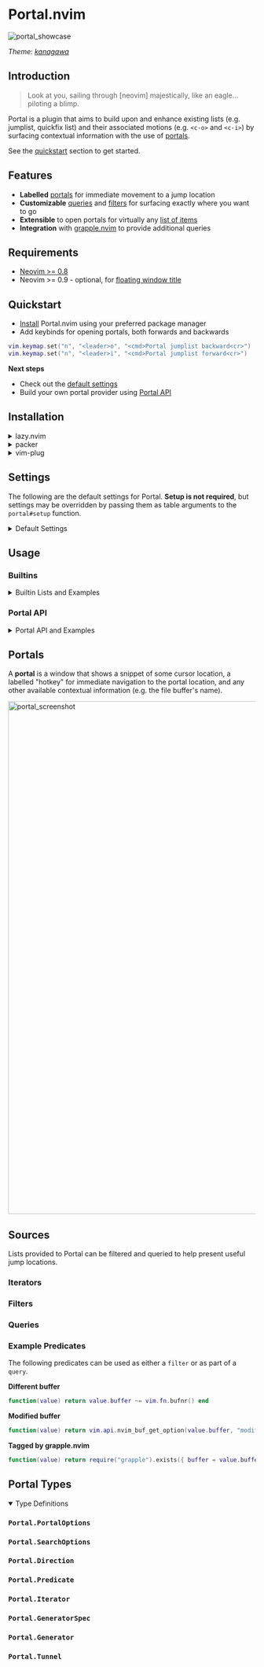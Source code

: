 # Portal.nvim

![portal_showcase](https://user-images.githubusercontent.com/2467016/222316702-cf85ad4a-c331-4148-a851-26c275ed60cd.gif)

_Theme: [kanagawa](https://github.com/rebelot/kanagawa.nvim)_

## Introduction

> Look at you, sailing through [neovim] majestically, like an eagle... piloting a blimp.

Portal is a plugin that aims to build upon and enhance existing lists (e.g. jumplist, quickfix list) and their associated motions (e.g. `<c-o>` and `<c-i>`) by surfacing contextual information with the use of [portals](#portals).

See the [quickstart](#quickstart) section to get started.

## Features

* **Labelled** [portals](#portals) for immediate movement to a jump location
* **Customizable** [queries](#queries) and [filters](#filters) for surfacing exactly where you want to go
* **Extensible** to open portals for virtually any [list of items](#builtins)
* **Integration** with [grapple.nvim](https://github.com/cbochs/grapple.nvim) to provide additional queries

## Requirements

* [Neovim >= 0.8](https://github.com/neovim/neovim/releases/tag/v0.8.0)
* Neovim >= 0.9 - optional, for [floating window title](https://github.com/neovim/neovim/issues/17458)

## Quickstart

- [Install](#installation) Portal.nvim using your preferred package manager
- Add keybinds for opening portals, both forwards and backwards

```lua
vim.keymap.set("n", "<leader>o", "<cmd>Portal jumplist backward<cr>")
vim.keymap.set("n", "<leader>i", "<cmd>Portal jumplist forward<cr>")
```

**Next steps**

- Check out the [default settings](#settings)
- Build your own portal provider using [Portal API](#portal-api)

## Installation

<details>
<summary>lazy.nvim</summary>

```lua
{
    "cbochs/portal.nvim",
    dependencies = {
        "cbochs/grapple.nvim",  -- (optional)
    },
}
```

</details>

<details>
<summary>packer</summary>

```lua
use {
    "cbochs/portal.nvim",
    requires = {
        "cbochs/grapple.nvim",  -- (optional)
    },
}
```

</details>

<details>
<summary>vim-plug</summary>

```vim
Plug "cbochs/portal.nvim"

" Optional
Plug "cbochs/grapple.nvim"
```

</details>

## Settings

The following are the default settings for Portal. **Setup is not required**, but settings may be overridden by passing them as table arguments to the `portal#setup` function.

<details>
<summary>Default Settings</summary>

```lua
require("portal").setup({
    ---@type "debug" | "info" | "warn" | "error"
    log_level = "warn",

    ---The default queries used when searching the jumplist. An entry can
    ---be a name of a registered query item, an anonymous predicate, or
    ---a well-formed query item. See Queries section for more information.
    ---@type Portal.Predicate[]
    query = nil,

    -- stylua: ignore
    ---@type Portal.Predicate
    filter = function(v) return vim.api.nvim_buf_is_valid(v.buffer) end,

    ---@type integer
    lookback = 100,

    ---An ordered list of keys that will be used for labelling available jumps.
    ---Labels will be applied in same order as `query`.
    ---@type string[]
    labels = { "j", "k", "h", "l" },

    ---Keys used for exiting portal selection. To disable a key, set its value
    ---to `false`.
    ---@type table<string, boolean>
    escape = {
        ["<esc>"] = true,
    },

    ---The raw window options used for the portal window
    window_options = {
        relative = "cursor",
        width = 80, -- implement as "min/max width",
        height = 3, -- implement as "context lines"
        col = 2, -- implement as "offset"
        focusable = false,
        border = "single",
        noautocmd = true,
    },
})
```

</details>

## Usage

### Builtins

<details>
<summary>Builtin Lists and Examples</summary>

#### `jumplist`

Query, filter, and iterate over Neovim's [`:h jumplist`](https://neovim.io/doc/user/motion.html#jump-motions).

**Command**: `:Portal jumplist [direction]`

**API**:

- `require("portal.builtin").jumplist.tunnel(opts)`
- `require("portal.builtin").jumplist.tunnel_forward(opts)`
- `require("portal.builtin").jumplist.tunnel_backward(opts)`

**`opts?`**: [`Portal.SearchOptions`](#portalsearchoptions)

**Defaults**

- **`opts.start`**: current jump index
- **`opts.direction`**: `"backward"`
- **`opts.max_results`**: `math.min(settings.max_results, #settings.labels)`
- **`opts.query`**: `settings.query`

**Examples**

```lua
require("portal.builtin").jumplist.tunnel_backward()
require("portal.builtin").jumplist.tunnel_forward()
```

#### `quickfix`

Query, filter, and iterate over Neovim's [`:h quickfix`](http://neovim.io/doc/user/quickfix.html) list.

**Command**: `:Portal quickfix [direction]`

**API**:

- `require("portal.builtin").quickfix.tunnel(opts)`
- `require("portal.builtin").quickfix.tunnel_forward(opts)`
- `require("portal.builtin").quickfix.tunnel_backward(opts)`

**`opts?`**: [`Portal.SearchOptions`](#portalsearchoptions)

**Defaults**

- **`opts.start`**: `1`
- **`opts.direction`**: `"forward"`
- **`opts.max_results`**: `math.min(settings.max_results, #settings.labels)`
- **`opts.query`**: `nil`

**Example**

```lua
require("portal.builtin").quickfix.tunnel()
```

</details>

### Portal API

<details>
<summary>Portal API and Examples</summary>

#### `portal#tunnel`

</details>

## Portals

A **portal** is a window that shows a snippet of some cursor location, a labelled "hotkey" for immediate navigation to the portal location, and any other available contextual information (e.g. the file buffer's name).

<img width="1043" alt="portal_screenshot" src="https://user-images.githubusercontent.com/2467016/222313082-8ae51576-5497-40e8-88d9-466ca504e22d.png">

## Sources

Lists provided to Portal can be filtered and queried to help present useful jump locations.

### Iterators
### Filters
### Queries

### Example Predicates

The following predicates can be used as either a `filter` or as part of a `query`.

**Different buffer**

```lua
function(value) return value.buffer ~= vim.fn.bufnr() end
```

**Modified buffer**

```lua
function(value) return vim.api.nvim_buf_get_option(value.buffer, "modified") end
```

**Tagged by grapple.nvim**

```lua
function(value) return require("grapple").exists({ buffer = value.buffer }) end
```
## Portal Types

<details open>
<summary>Type Definitions</summary>

### `Portal.PortalOptions`
### `Portal.SearchOptions`
### `Portal.Direction`
### `Portal.Predicate`
### `Portal.Iterator`
### `Portal.GeneratorSpec`
### `Portal.Generator`
### `Portal.Tunnel`

</details>
